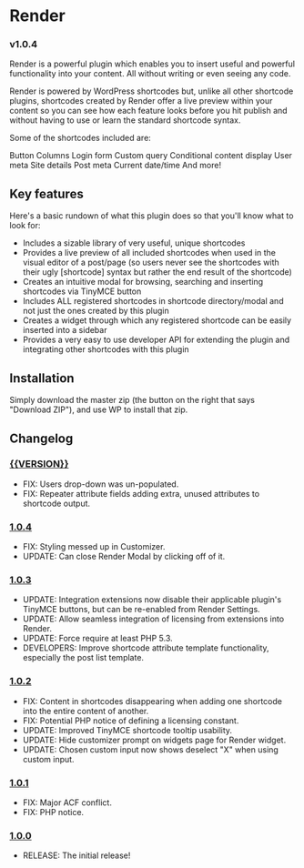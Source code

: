 # Render
### v1.0.4

Render is a powerful plugin which enables you to insert useful and powerful functionality into your content. All without writing or even seeing any code.

Render is powered by WordPress shortcodes but, unlike all other shortcode plugins, shortcodes created by Render offer a live preview within your content so you can see how each feature looks before you hit publish and without having to use or learn the standard shortcode syntax.

Some of the shortcodes included are:

Button
Columns
Login form
Custom query
Conditional content display
User meta
Site details
Post meta
Current date/time
And more!

## Key features

Here's a basic rundown of what this plugin does so that you'll know what to look for:

* Includes a sizable library of very useful, unique shortcodes
* Provides a live preview of all included shortcodes when used in the visual editor of a post/page (so users never see the shortcodes with their ugly [shortcode] syntax but rather the end result of the shortcode)
* Creates an intuitive modal for browsing, searching and inserting shortcodes via TinyMCE button
* Includes ALL registered shortcodes in shortcode directory/modal and not just the ones created by this plugin
* Creates a widget through which any registered shortcode can be easily inserted into a sidebar
* Provides a very easy to use developer API for extending the plugin and integrating other shortcodes with this plugin

## Installation

Simply download the master zip (the button on the right that says "Download ZIP"), and use WP to install that zip.

## Changelog

### [{{VERSION}}](https://github.com/brashrebel/render/releases/tag/v{{VERSION}})
* FIX: Users drop-down was un-populated.
* FIX: Repeater attribute fields adding extra, unused attributes to shortcode output.

### [1.0.4](https://github.com/brashrebel/render/releases/tag/v1.0.4)
* FIX: Styling messed up in Customizer.
* UPDATE: Can close Render Modal by clicking off of it.

### [1.0.3](https://github.com/brashrebel/render/releases/tag/v1.0.3)
* UPDATE: Integration extensions now disable their applicable plugin's TinyMCE buttons, but can be re-enabled from Render Settings.
* UPDATE: Allow seamless integration of licensing from extensions into Render.
* UPDATE: Force require at least PHP 5.3.
* DEVELOPERS: Improve shortcode attribute template functionality, especially the post list template.

### [1.0.2](https://github.com/brashrebel/render/releases/tag/v1.0.2)
* FIX: Content in shortcodes disappearing when adding one shortcode into the entire content of another.
* FIX: Potential PHP notice of defining a licensing constant.
* UPDATE: Improved TinyMCE shortcode tooltip usability.
* UPDATE: Hide customizer prompt on widgets page for Render widget.
* UPDATE: Chosen custom input now shows deselect "X" when using custom input.

### [1.0.1](https://github.com/brashrebel/render/releases/tag/v1.0.1)
* FIX: Major ACF conflict.
* FIX: PHP notice.

### [1.0.0](https://github.com/brashrebel/render/releases/tag/v1.0.0)
* RELEASE: The initial release!